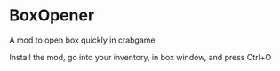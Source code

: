 # BoxOpener
A mod to open box quickly in crabgame

Install the mod, go into your inventory, in box window, and press Ctrl+O
